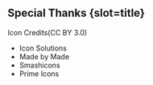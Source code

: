 ## Special Thanks {slot=title}

Icon Credits(CC BY 3.0)
- Icon Solutions 
- Made by Made
- Smashicons
- Prime Icons
